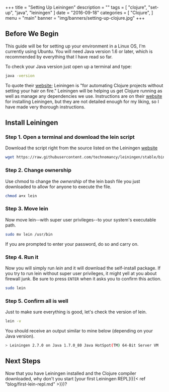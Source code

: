 +++
title = "Setting Up Leiningen"
description = ""
tags = [
    "clojure",
    "set-up",
	"java",
	"leiningen"
]
date = "2016-09-18"
categories = [
    "Clojure",
]
menu = "main"
banner = "img/banners/setting-up-clojure.jpg"
+++

## Before We Begin

This guide will be for setting up your environment in a Linux OS, I'm currently using Ubuntu. You will need Java version 1.6 or later, which is recommended by everything that I have read so far.

To check your Java version just open up a terminal and type:
```bash
java -version
```

To quote their [website](http://leiningen.org/); Leiningen is "for automating Clojure projects without setting your hair on fire." Leiningen will be helping us get Clojure running as well as manage any dependencies we use. Instructions are on their [website](http://leiningen.org/) for installing Leiningen, but they are not detailed enough for my liking, so I have made very thorough instructions.

## Install Leiningen

### Step 1. Open a terminal and download the lein script

Download the script right from the source listed on the Leiningen [website](http://leiningen.org/) 
```bash
wget https://raw.githubusercontent.com/technomancy/leiningen/stable/bin/lein
```

### Step 2. Change ownership

Use chmod to change the *ownership* of the lein bash file you just downloaded to allow for anyone to execute the file.

```bash
chmod a+x lein
```

### Step 3. Move lein

Now move lein--with super user privileges--to your system's executable path.

```bash
sudo mv lein /usr/bin
```
If you are prompted to enter your password, do so and carry on.

### Step 4. Run it

Now you will simply run *lein* and it will download the self-install package. If you try to run lein without super user privileges, it might yell at you about firewall junk. Be sure to press `ENTER` when it asks you to confirm this action.

```bash
sudo lein
```
### Step 5. Confirm all is well

Just to make sure everything is good, let's check the version of lein.

```bash
lein -v
```
You should receive an output similar to mine below (depending on your Java version).

```bash
> Leiningen 2.7.0 on Java 1.7.0_80 Java HotSpot(TM) 64-Bit Server VM
```

## Next Steps

Now that you have Leiningen installed and the Clojure compiler downloaded, why don't you start [your first Leiningen REPL]({{< ref "blog/first-lein-repl.md" >}})?